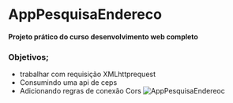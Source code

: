 # AppPesquisaEndereco
#### Projeto prático do curso desenvolvimento web completo
### Objetivos;
* trabalhar com requisição XMLhttprequest
* Consumindo uma api de ceps
* Adicionando regras de conexão Cors
![AppPesquisaEndereoc](https://user-images.githubusercontent.com/72770349/180318159-d1ebd6fb-a545-4fb6-805d-1cd3ecdb0ba2.gif)
